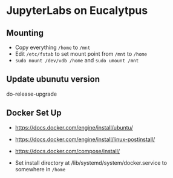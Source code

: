 # JupyterLabs on Eucalytpus

## Mounting
- Copy everything `/home` to `/mnt`
- Edit `/etc/fstab` to set mount point from `/mnt` to `/home`
- `sudo mount /dev/vdb /home` and `sudo umount /mnt`

## Update ubunutu version
do-release-upgrade

## Docker Set Up
- https://docs.docker.com/engine/install/ubuntu/

- https://docs.docker.com/engine/install/linux-postinstall/

- https://docs.docker.com/compose/install/


- Set install directory at /lib/systemd/system/docker.service to somewhere in `/home`

